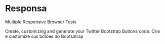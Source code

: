 Responsa
========

Multiple Responsive Browser Tests

Create, customizing and generate your Twitter Bootstrap Buttons code.
Crie e customize sus botões do Bootsatrap
